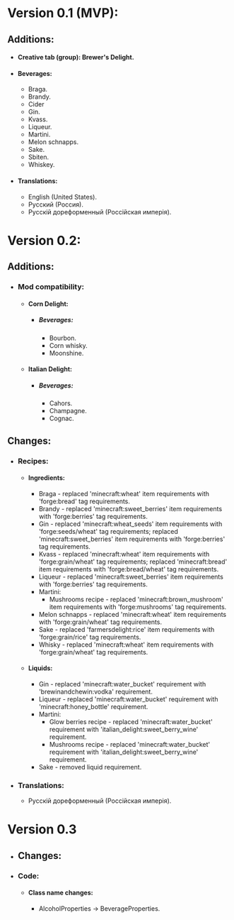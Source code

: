 # Version 0.1 (MVP):
## Additions:
- #### Creative tab (group): Brewer's Delight.
- #### Beverages:
  - Braga.
  - Brandy.
  - Cider
  - Gin.
  - Kvass.
  - Liqueur.
  - Martini.
  - Melon schnapps.
  - Sake.
  - Sbiten.
  - Whiskey.
- #### Translations:
  - English (United States).
  - Русский (Россия).
  - Русскій дореформенный (Россійская имперія).
#
# Version 0.2:

## Additions:
- ### Mod compatibility:
  - #### Corn Delight:
    - ##### Beverages:
      - Bourbon.
      - Corn whisky.
      - Moonshine.
  - #### Italian Delight:
    - ##### Beverages:
      - Cahors.
      - Champagne.
      - Cognac.

## Changes:
- ### Recipes:
  - #### Ingredients:
    - Braga - replaced 'minecraft:wheat' item requirements with 'forge:bread' tag requirements.
    - Brandy - replaced 'minecraft:sweet_berries' item requirements with 'forge:berries' tag requirements.
    - Gin - replaced 'minecraft:wheat_seeds' item requirements with 'forge:seeds/wheat' tag requirements;
            replaced 'minecraft:sweet_berries' item requirements with 'forge:berries' tag requirements.
    - Kvass - replaced 'minecraft:wheat' item requirements with 'forge:grain/wheat' tag requirements;
              replaced 'minecraft:bread' item requirements with 'forge:bread/wheat' tag requirements.
    - Liqueur - replaced 'minecraft:sweet_berries' item requirements with 'forge:berries' tag requirements.
    - Martini:
      - Mushrooms recipe - replaced 'minecraft:brown_mushroom' item requirements with 'forge:mushrooms' tag requirements.
    - Melon schnapps - replaced 'minecraft:wheat' item requirements with 'forge:grain/wheat' tag requirements.
    - Sake - replaced 'farmersdelight:rice' item requirements with 'forge:grain/rice' tag requirements.
    - Whisky - replaced 'minecraft:wheat' item requirements with 'forge:grain/wheat' tag requirements.
  - #### Liquids:
    - Gin - replaced 'minecraft:water_bucket' requirement with 'brewinandchewin:vodka' requirement.
    - Liqueur - replaced 'minecraft:water_bucket' requirement with 'minecraft:honey_bottle' requirement.
    - Martini:
      - Glow berries recipe - replaced 'minecraft:water_bucket' requirement with 'italian_delight:sweet_berry_wine' requirement.
      - Mushrooms recipe - replaced 'minecraft:water_bucket' requirement with 'italian_delight:sweet_berry_wine' requirement.
    - Sake - removed liquid requirement.
- ### Translations:
  - Русскій дореформенный (Россійская имперія).
#
# Version 0.3

- ## Changes:
- ### Code:
  - #### Class name changes:
    - AlcoholProperties -> BeverageProperties.
